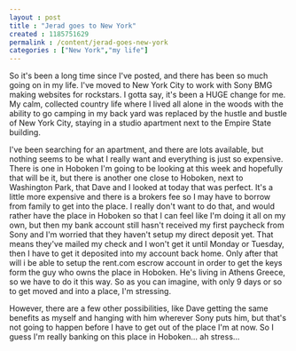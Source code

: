 ```yaml
---
layout : post
title : "Jerad goes to New York"
created : 1185751629
permalink : /content/jerad-goes-new-york
categories : ["New York","my life"]
---
```

So it's been a long time since I've posted, and there has been so much going on in my life. I've moved to New York City to work with Sony BMG making websites for rockstars. I gotta say, it's been a HUGE change for me. My calm, collected country life where I lived all alone in the woods with the ability to go camping in my back yard was replaced by the hustle and bustle of New York City, staying in a studio apartment next to the Empire State building.

I've been searching for an apartment, and there are lots available, but nothing seems to be what I really want and everything is just so expensive. There is one in Hoboken I'm going to be looking at this week and hopefully that will be it, but there is another one close to Hoboken, next to Washington Park, that Dave and I looked at today that was perfect. It's a little more expensive and there is a brokers fee so I may have to borrow from family to get into the place. I really don't want to do that, and would rather have the place in Hoboken so that I can feel like I'm doing it all on my own, but then my bank account still hasn't received my first paycheck from Sony and I'm worried that they haven't setup my direct deposit yet. That means they've mailed my check and I won't get it until Monday or Tuesday, then I have to get it deposited into my account back home. Only after that will i be able to setup the rent.com escrow account in order to get the keys form the guy who owns the place in Hoboken. He's living in Athens Greece, so we have to do it this way. So as you can imagine, with only 9 days or so to get moved and into a place, I'm stressing. 

However, there are a few other possibilities, like Dave getting the same benefits as myself and hanging with him wherever Sony puts him, but that's not going to happen before I have to get out of the place I'm at now. So I guess I'm really banking on this place in Hoboken... ah stress...